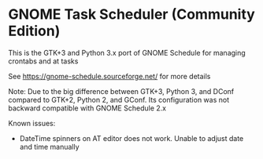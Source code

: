 # GNOME Task Scheduler (Community Edition)

This is the GTK+3 and Python 3.x port of GNOME Schedule for managing crontabs and at tasks

See https://gnome-schedule.sourceforge.net/ for more details

Note: Due to the big difference between GTK+3, Python 3, and DConf compared to GTK+2, Python 2, and GConf. Its configuration was not backward compatible with GNOME Schedule 2.x

Known issues:
* DateTime spinners on AT editor does not work. Unable to adjust date and time manually
